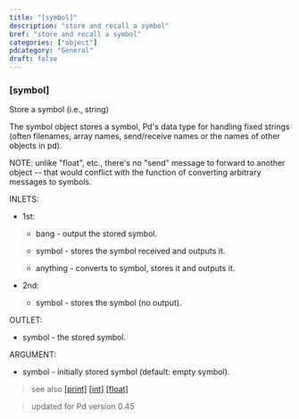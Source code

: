 ```yaml
---
title: "[symbol]"
description: "store and recall a symbol"
bref: "store and recall a symbol"
categories: ["object"]
pdcategory: "General"
draft: false
---
```


### [symbol] 

Store a symbol (i.e., string)

The symbol object stores a symbol,  Pd's data type for handling fixed strings (often filenames,  array names,  send/receive names or the names of other objects in pd).

NOTE: unlike "float",  etc.,  there's no "send" message to forward to another object -- that would conflict with the function of converting arbitrary messages to symbols.

INLETS:

- 1st:

  - bang - output the stored symbol.

  - symbol - stores the symbol received and outputs it.

  - anything - converts to symbol,  stores it and outputs it.

- 2nd:

  - symbol - stores the symbol (no output).

OUTLET:

- symbol - the stored symbol.

ARGUMENT:

- symbol - initially stored symbol (default: empty symbol).


> see also [[print]](../print) [[int]](../int) [[float]](../float) 
 
> updated for Pd version 0.45
